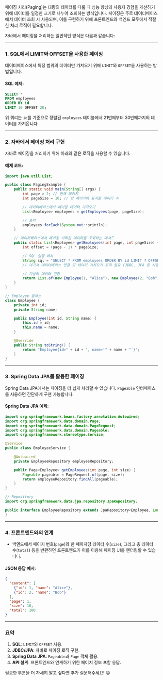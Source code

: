 

페이징 처리(Paging)는 대량의 데이터를 다룰 때 성능 향상과 사용자 경험을 개선하기 위해 데이터를 일정한 크기로 나누어 조회하는 방식입니다. 페이징은 주로 데이터베이스에서 데이터 조회 시 사용되며, 이를 구현하기 위해 프론트엔드와 백엔드 모두에서 적절한 처리 로직이 필요합니다.

자바에서 페이징을 처리하는 일반적인 방식은 다음과 같습니다:

---

### 1. **SQL에서 LIMIT와 OFFSET을 사용한 페이징**
데이터베이스에서 특정 범위의 데이터만 가져오기 위해 `LIMIT`와 `OFFSET`을 사용하는 방법입니다.

#### SQL 예제:
```sql
SELECT * 
FROM employees 
ORDER BY id 
LIMIT 10 OFFSET 20;
```
위 쿼리는 `id`를 기준으로 정렬된 `employees` 테이블에서 21번째부터 30번째까지의 데이터를 가져옵니다.

---

### 2. **자바에서 페이징 처리 구현**
자바로 페이징을 처리하기 위해 아래와 같은 로직을 사용할 수 있습니다.

#### 예제 코드:
```java
import java.util.List;

public class PagingExample {
    public static void main(String[] args) {
        int page = 2; // 현재 페이지
        int pageSize = 10; // 한 페이지에 표시할 데이터 수

        // 데이터베이스에서 페이징 데이터 가져오기
        List<Employee> employees = getEmployees(page, pageSize);

        // 출력
        employees.forEach(System.out::println);
    }

    // 데이터베이스에서 페이징 처리된 데이터를 조회하는 메서드
    public static List<Employee> getEmployees(int page, int pageSize) {
        int offset = (page - 1) * pageSize;

        // SQL 실행 예시
        String sql = "SELECT * FROM employees ORDER BY id LIMIT ? OFFSET ?";
        // 여기서 데이터베이스 연결 및 데이터 가져오기 로직 필요 (JDBC, JPA 등 사용)

        // 가상의 데이터 반환
        return List.of(new Employee(1, "Alice"), new Employee(2, "Bob")); // 예시 데이터
    }
}

// Employee 클래스
class Employee {
    private int id;
    private String name;

    public Employee(int id, String name) {
        this.id = id;
        this.name = name;
    }

    @Override
    public String toString() {
        return "Employee{id=" + id + ", name='" + name + "'}";
    }
}
```

---

### 3. **Spring Data JPA를 활용한 페이징**
Spring Data JPA에서는 페이징을 더 쉽게 처리할 수 있습니다. `Pageable` 인터페이스를 사용하면 간단하게 구현 가능합니다.

#### Spring Data JPA 예제:
```java
import org.springframework.beans.factory.annotation.Autowired;
import org.springframework.data.domain.Page;
import org.springframework.data.domain.PageRequest;
import org.springframework.data.domain.Pageable;
import org.springframework.stereotype.Service;

@Service
public class EmployeeService {

    @Autowired
    private EmployeeRepository employeeRepository;

    public Page<Employee> getEmployees(int page, int size) {
        Pageable pageable = PageRequest.of(page, size);
        return employeeRepository.findAll(pageable);
    }
}

// Repository
import org.springframework.data.jpa.repository.JpaRepository;

public interface EmployeeRepository extends JpaRepository<Employee, Long> {
}
```

---

### 4. **프론트엔드와의 연계**
- 백엔드에서 페이지 번호(`page`)와 한 페이지당 데이터 수(`size`), 그리고 총 데이터 수(`total`) 등을 반환하면 프론트엔드가 이를 이용해 페이징 UI를 렌더링할 수 있습니다.

#### JSON 응답 예시:
```json
{
  "content": [
    {"id": 1, "name": "Alice"},
    {"id": 2, "name": "Bob"}
  ],
  "page": 1,
  "size": 10,
  "total": 100
}
```

---

### 요약
1. **SQL**: `LIMIT`와 `OFFSET` 사용.
2. **JDBC/JPA**: 자바로 페이징 로직 구현.
3. **Spring Data JPA**: `Pageable`과 `Page` 객체 활용.
4. **API 설계**: 프론트엔드와 연계하기 위한 페이지 정보 포함 응답. 

필요한 부분을 더 자세히 알고 싶다면 추가 질문해주세요! 😊
